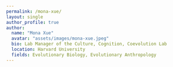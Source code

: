 ```yaml
---
permalink: /mona-xue/
layout: single
author_profile: true
author:
  name: "Mona Xue"
  avatar: "assets/images/mona-xue.jpeg"
  bio: Lab Manager of the Culture, Cognition, Coevolution Lab
  location: Harvard University
  fields: Evolutionary Biology, Evolutionary Anthropology
---
```

